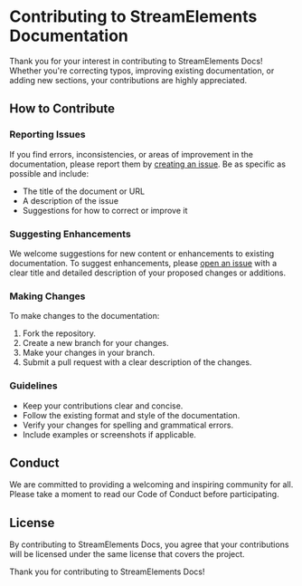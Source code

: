 # Contributing to StreamElements Documentation

Thank you for your interest in contributing to StreamElements Docs! Whether you're correcting typos, improving existing documentation, or adding new sections, your contributions are highly appreciated.

## How to Contribute

### Reporting Issues

If you find errors, inconsistencies, or areas of improvement in the documentation, please report them by [creating an issue](https://github.com/StreamElements/docs/issues/new). Be as specific as possible and include:

- The title of the document or URL
- A description of the issue
- Suggestions for how to correct or improve it

### Suggesting Enhancements

We welcome suggestions for new content or enhancements to existing documentation. To suggest enhancements, please [open an issue](https://github.com/StreamElements/docs/issues/new) with a clear title and detailed description of your proposed changes or additions.

### Making Changes

To make changes to the documentation:

1. Fork the repository.
2. Create a new branch for your changes.
3. Make your changes in your branch.
4. Submit a pull request with a clear description of the changes.

### Guidelines

- Keep your contributions clear and concise.
- Follow the existing format and style of the documentation.
- Verify your changes for spelling and grammatical errors.
- Include examples or screenshots if applicable.

## Conduct

We are committed to providing a welcoming and inspiring community for all. Please take a moment to read our Code of Conduct before participating.

## License

By contributing to StreamElements Docs, you agree that your contributions will be licensed under the same license that covers the project.

Thank you for contributing to StreamElements Docs!
